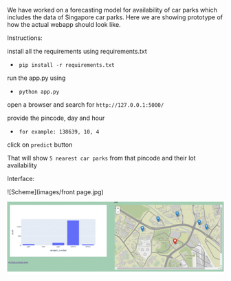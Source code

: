We have worked on a forecasting model for availability of car parks which includes the data of Singapore car parks. Here we are showing prototype of how the actual webapp should look like.

Instructions: 

install all the requirements using requirements.txt

- ​	  `pip install -r requirements.txt`

run the app.py using 

- ​		`python app.py`


open a browser and search for `http://127.0.0.1:5000/`

provide the pincode, day and hour

- ​		`for example: 138639, 10, 4`


click on `predict` button

That will show `5 nearest car parks` from that pincode and their lot availability

Interface:

![Scheme](images/front page.jpg)

![Scheme](images/interface.gif)